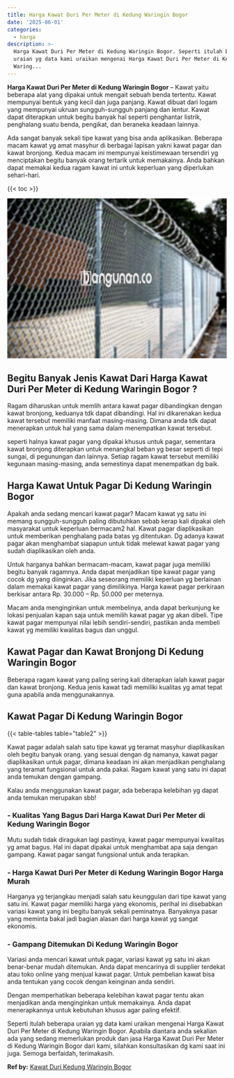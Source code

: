 ```yaml
---
title: Harga Kawat Duri Per Meter di Kedung Waringin Bogor
date: '2025-06-01'
categories:
  - harga
description: >-
  Harga Kawat Duri Per Meter di Kedung Waringin Bogor. Seperti itulah beberapa
  uraian yg data kami uraikan mengenai Harga Kawat Duri Per Meter di Kedung
  Waring...
---
```


**Harga Kawat Duri Per Meter di Kedung Waringin Bogor** – Kawat yaitu beberapa alat yang dipakai untuk mengait sebuah benda tertentu. Kawat mempunyai bentuk yang kecil dan juga panjang. Kawat dibuat dari logam yang mempunyai ukruan sungguh-sungguh panjang dan lentur. Kawat dapat diterapkan untuk begitu banyak hal seperti penghantar listrik, penghalang suatu benda, pengikat, dan beraneka keadaan lainnya.

Ada sangat banyak sekali tipe kawat yang bisa anda aplikasikan. Beberapa macam kawat yg amat masyhur di berbagai lapisan yakni kawat pagar dan kawat bronjong. Kedua macam ini mempunyai keistimewaan tersendiri yg menciptakan begitu banyak orang tertarik untuk memakainya. Anda bahkan dapat memakai kedua ragam kawat ini untuk keperluan yang diperlukan sehari-hari.

{{< toc >}}

![Harga Kawat Duri Per Meter di Kedung Waringin Bogor](/images/jual-kawat-murah03.png)

## Begitu Banyak Jenis Kawat Dari Harga Kawat Duri Per Meter di Kedung Waringin Bogor ?

Ragam diharuskan untuk memlih antara kawat pagar dibandingkan dengan kawat bronjong, keduanya tdk dapat dibandingi. Hal ini dikarenakan kedua kawat tersebut memiliki manfaat masing-masing. Dimana anda tdk dapat menerapkan untuk hal yang sama dalam menempatkan kawat tersebut.

seperti halnya kawat pagar yang dipakai khusus untuk pagar, sementara kawat bronjong diterapkan untuk menangkal beban yg besar seperti di tepi sungai, di pegunungan dan lainnya. Setiap ragam kawat tersebut memiliki kegunaan masing-masing, anda semestinya dapat menempatkan dg baik.

## Harga Kawat Untuk Pagar Di Kedung Waringin Bogor

Apakah anda sedang mencari kawat pagar? Macam kawat yg satu ini memang sungguh-sungguh paling dibutuhkan sebab kerap kali dipakai oleh masyarakat untuk keperluan bermacam2 hal. Kawat pagar diaplikasikan untuk memberikan penghalang pada batas yg ditentukan. Dg adanya kawat pagar akan menghambat siapapun untuk tidak melewat kawat pagar yang sudah diaplikasikan oleh anda.

Untuk harganya bahkan bermacam-macam, kawat pagar juga memiliki begitu banyak ragamnya. Anda dapat menjadikan tipe kawat pagar yang cocok dg yang diinginkan. Jika seseorang memiliki keperluan yg berlainan dalam memakai kawat pagar yang dimilikinya. Harga kawat pagar perkiraan berkisar antara Rp. 30.000 – Rp. 50.000 per meternya.

Macam anda menginginkan untuk membelinya, anda dapat berkunjung ke lokasi penjualan kapan saja untuk memilih kawat pagar yg akan dibeli. Tipe kawat pagar mempunyai nilai lebih sendiri-sendiri, pastikan anda membeli kawat yg memiliki kwalitas bagus dan unggul.

## Kawat Pagar dan Kawat Bronjong Di Kedung Waringin Bogor

Beberapa ragam kawat yang paling sering kali diterapkan ialah kawat pagar dan kawat bronjong. Kedua jenis kawat tadi memiliki kualitas yg amat tepat guna apabila anda menggunakannya.

## Kawat Pagar Di Kedung Waringin Bogor

{{< table-tables table="table2" >}}

Kawat pagar adalah salah satu tipe kawat yg teramat masyhur diaplikasikan oleh begitu banyak orang. yang sesuai dengan dg namanya, kawat pagar diaplikasikan untuk pagar, dimana keadaan ini akan menjadikan penghalang yang teramat fungsional untuk anda pakai. Ragam kawat yang satu ini dapat anda temukan dengan gampang.

Kalau anda menggunakan kawat pagar, ada beberapa kelebihan yg dapat anda temukan merupakan sbb!

### \- Kualitas Yang Bagus Dari Harga Kawat Duri Per Meter di Kedung Waringin Bogor

Mutu sudah tidak diragukan lagi pastinya, kawat pagar mempunyai kwalitas yg amat bagus. Hal ini dapat dipakai untuk menghambat apa saja dengan gampang. Kawat pagar sangat fungsional untuk anda terapkan.

### \- Harga Kawat Duri Per Meter di Kedung Waringin Bogor Harga Murah

Harganya yg terjangkau menjadi salah satu keunggulan dari tipe kawat yang satu ini. Kawat pagar memiliki harga yang ekonomis, perihal ini disebabkan variasi kawat yang ini begitu banyak sekali peminatnya. Banyaknya pasar yang meminta bakal jadi bagian alasan dari harga kawat yg sangat ekonomis.

### \- Gampang Ditemukan Di Kedung Waringin Bogor

Variasi anda mencari kawat untuk pagar, variasi kawat yg satu ini akan benar-benar mudah ditemukan. Anda dapat mencarinya di supplier terdekat atau toko online yang menjual kawat pagar. Untuk pembelian kawat bisa anda tentukan yang cocok dengan keinginan anda sendiri.

Dengan memperhatikan beberapa kelebihan kawat pagar tentu akan menjadikan anda menginginkan untuk memakainya. Anda dapat menerapkannya untuk kebutuhan khusus agar paling efektif.

Seperti itulah beberapa uraian yg data kami uraikan mengenai Harga Kawat Duri Per Meter di Kedung Waringin Bogor. Apabila diantara anda sekalian ada yang sedang memerlukan produk dan jasa Harga Kawat Duri Per Meter di Kedung Waringin Bogor dari kami, silahkan konsultasikan dg kami saat ini juga. Semoga berfaidah, terimakasih.

**Ref by:** [Kawat Duri Kedung Waringin Bogor](https://id.wikipedia.org/wiki/Kawat)
